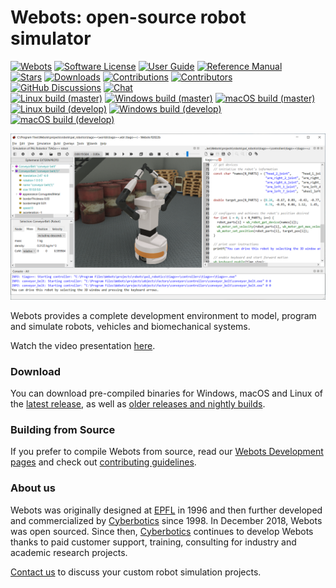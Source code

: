 # Webots: open-source robot simulator

[![Webots](https://img.shields.io/github/v/release/cyberbotics/webots)](https://github.com/cyberbotics/webots/releases)
[![Software License](https://img.shields.io/badge/license-Apache%202.0-blue)](LICENSE)
[![User Guide](https://img.shields.io/badge/doc-guide-blue)](https://cyberbotics.com/doc/reference/index)
[![Reference Manual](https://img.shields.io/badge/doc-reference-blue.svg)](https://cyberbotics.com/doc/reference/index)<br>
[![Stars](https://img.shields.io/github/stars/cyberbotics/webots)](https://github.com/cyberbotics/webots/stargazers)
[![Downloads](https://img.shields.io/github/downloads/cyberbotics/webots/total?color=blue)](https://hanadigital.github.io/grev/?user=cyberbotics&repo=webots)
[![Contributions](https://img.shields.io/github/commit-activity/m/cyberbotics/webots.svg)](https://github.com/cyberbotics/webots/graphs/commit-activity)
[![Contributors](https://img.shields.io/github/contributors/cyberbotics/webots?color=blue)](https://github.com/cyberbotics/webots/graphs/contributors)
[![GitHub Discussions](https://img.shields.io/github/discussions/cyberbotics/webots)](https://github.com/cyberbotics/webots/discussions)
[![Chat](https://img.shields.io/discord/565154702715518986?color=blue)](https://discordapp.com/invite/nTWbN9m)<br>
[![Linux build (master)](https://github.com/cyberbotics/webots/actions/workflows/test_suite_linux.yml/badge.svg?event=schedule)](https://github.com/cyberbotics/webots/actions/workflows/test_suite_linux.yml?query=event%3Aschedule)
[![Windows build (master)](https://github.com/cyberbotics/webots/actions/workflows/test_suite_windows.yml/badge.svg?event=schedule)](https://github.com/cyberbotics/webots/actions/workflows/test_suite_windows.yml?query=event%3Aschedule)
[![macOS build (master)](https://github.com/cyberbotics/webots/actions/workflows/test_suite_mac.yml/badge.svg?event=schedule&label=macOS)](https://github.com/cyberbotics/webots/actions/workflows/test_suite_mac.yml?query=event%3Aschedule)<br>
[![Linux build (develop)](https://github.com/cyberbotics/webots/actions/workflows/test_suite_linux_develop.yml/badge.svg?event=schedule)](https://github.com/cyberbotics/webots/actions/workflows/test_suite_linux_develop.yml?query=event%3Aschedule)
[![Windows build (develop)](https://github.com/cyberbotics/webots/actions/workflows/test_suite_windows.yml/badge.svg?event=schedule)](https://github.com/cyberbotics/webots/actions/workflows/test_suite_windows_develop.yml?query=event%3Aschedule)
[![macOS build (develop)](https://github.com/cyberbotics/webots/actions/workflows/test_suite_mac.yml/badge.svg?event=schedule)](https://github.com/cyberbotics/webots/actions/workflows/test_suite_mac_develop.yml?query=event%3Aschedule)

![Webots Screenshot](docs/guide/images/main_window.png?raw=true "Webots Screenshot")

Webots provides a complete development environment to model, program and simulate robots, vehicles and biomechanical systems.

Watch the video presentation [here](https://www.youtube.com/watch?v=O7U3sX_ubGc).

### Download

You can download pre-compiled binaries for Windows, macOS and Linux of the [latest release](https://github.com/cyberbotics/webots/releases/latest), as well as [older releases and nightly builds](https://github.com/cyberbotics/webots/releases).

### Building from Source

If you prefer to compile Webots from source, read our [Webots Development pages](https://github.com/cyberbotics/webots/wiki#installation-of-the-webots-development-environment) and check out [contributing guidelines](CONTRIBUTING.md).

### About us

Webots was originally designed at [EPFL](https://epfl.ch) in 1996 and then further developed and commercialized by [Cyberbotics](https://cyberbotics.com) since 1998. In December 2018, Webots was open sourced. Since then, [Cyberbotics](https://cyberbotics.com) continues to develop Webots thanks to paid customer support, training, consulting for industry and academic research projects.

[Contact us](mailto:info@cyberbotics.com) to discuss your custom robot simulation projects.
